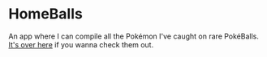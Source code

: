 # HomeBalls

An app where I can compile all the Pokémon I've caught on rare PokéBalls. [It's over here](https://blah12629.github.io/HomeBalls) if you wanna check them out.